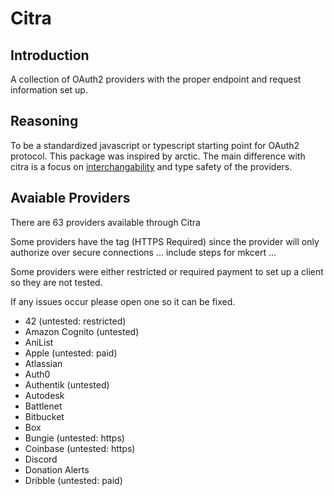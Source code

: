 # Citra

## Introduction

A collection of OAuth2 providers with the proper endpoint and request information set up.

## Reasoning

To be a standardized javascript or typescript starting point for OAuth2 protocol. This package was inspired by arctic. The main difference with citra is a focus on [interchangability](https://github.com/pilcrowonpaper/arctic/issues/299) and type safety of the providers.

## Avaiable Providers

There are 63 providers available through Citra

Some providers have the tag (HTTPS Required) since the provider will only authorize over secure connections ... include steps for mkcert ...

Some providers were either restricted or required payment to set up a client so they are not tested. 

If any issues occur please open one so it can be fixed.


- 42 (untested: restricted)
- Amazon Cognito (untested)
- AniList
- Apple  (untested: paid)
- Atlassian
- Auth0
- Authentik (untested)
- Autodesk
- Battlenet
- Bitbucket
- Box 
- Bungie (untested: https)
- Coinbase (untested: https)
- Discord
- Donation Alerts
- Dribble (untested: paid)
